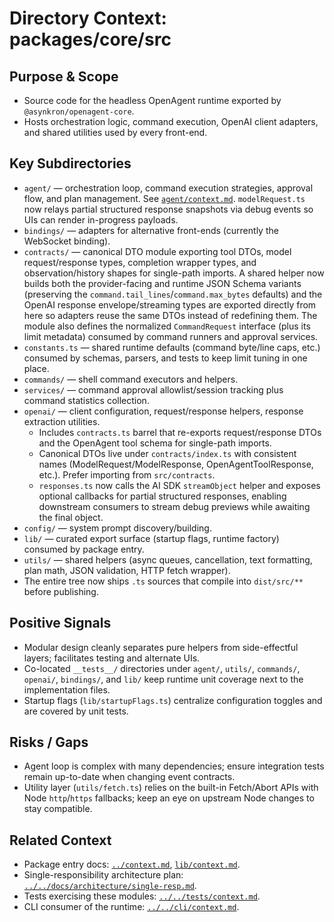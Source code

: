 # Directory Context: packages/core/src

## Purpose & Scope

- Source code for the headless OpenAgent runtime exported by `@asynkron/openagent-core`.
- Hosts orchestration logic, command execution, OpenAI client adapters, and shared utilities used by every front-end.

## Key Subdirectories

- `agent/` — orchestration loop, command execution strategies, approval flow, and plan management. See [`agent/context.md`](agent/context.md). `modelRequest.ts` now relays partial structured response snapshots via debug events so UIs can render in-progress payloads.
- `bindings/` — adapters for alternative front-ends (currently the WebSocket binding).
- `contracts/` — canonical DTO module exporting tool DTOs, model request/response types, completion wrapper types, and observation/history shapes for single-path imports. A shared helper now builds both the provider-facing and runtime JSON Schema variants (preserving the `command.tail_lines`/`command.max_bytes` defaults) and the OpenAI response envelope/streaming types are exported directly from here so adapters reuse the same DTOs instead of redefining them. The module also defines the normalized `CommandRequest` interface (plus its limit metadata) consumed by command runners and approval services.
- `constants.ts` — shared runtime defaults (command byte/line caps, etc.) consumed by schemas, parsers, and tests to keep limit tuning in one place.
- `commands/` — shell command executors and helpers.
- `services/` — command approval allowlist/session tracking plus command statistics collection.
- `openai/` — client configuration, request/response helpers, response extraction utilities.
  - Includes `contracts.ts` barrel that re-exports request/response DTOs and the OpenAgent tool schema for single-path imports.
  - Canonical DTOs live under `contracts/index.ts` with consistent names (ModelRequest/ModelResponse, OpenAgentToolResponse, etc.). Prefer importing from `src/contracts`.
  - `responses.ts` now calls the AI SDK `streamObject` helper and exposes optional callbacks for partial structured responses, enabling downstream consumers to stream debug previews while awaiting the final object.
- `config/` — system prompt discovery/building.
- `lib/` — curated export surface (startup flags, runtime factory) consumed by package entry.
- `utils/` — shared helpers (async queues, cancellation, text formatting, plan math, JSON validation, HTTP fetch wrapper).
- The entire tree now ships `.ts` sources that compile into `dist/src/**` before publishing.

## Positive Signals

- Modular design cleanly separates pure helpers from side-effectful layers; facilitates testing and alternate UIs.
- Co-located `__tests__/` directories under `agent/`, `utils/`, `commands/`, `openai/`, `bindings/`, and `lib/` keep runtime unit
  coverage next to the implementation files.
- Startup flags (`lib/startupFlags.ts`) centralize configuration toggles and are covered by unit tests.

## Risks / Gaps

- Agent loop is complex with many dependencies; ensure integration tests remain up-to-date when changing event contracts.
- Utility layer (`utils/fetch.ts`) relies on the built-in Fetch/Abort APIs with Node `http`/`https` fallbacks; keep an eye on upstream Node changes to stay compatible.

## Related Context

- Package entry docs: [`../context.md`](../context.md), [`lib/context.md`](lib/context.md).
- Single-responsibility architecture plan: [`../../docs/architecture/single-resp.md`](../../docs/architecture/single-resp.md).
- Tests exercising these modules: [`../../tests/context.md`](../../tests/context.md).
- CLI consumer of the runtime: [`../../cli/context.md`](../../cli/context.md).

